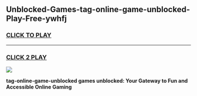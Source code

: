 
## Unblocked-Games-tag-online-game-unblocked-Play-Free-ywhfj
<h3>
<a href="https://premium76.site?title=tag-online-game-unblocked&ref=18A1">CLICK TO PLAY</a></h3>
<hr>

<h3>
<a href="https://premium76.site?title=tag-online-game-unblocked&ref=18A1">CLICK 2 PLAY</a>
  
</h3>

<a href="https://premium76.site?title=tag-online-game-unblocked&ref=18A1"><img src="https://clearcache.store/games.png"></a>


**tag-online-game-unblocked games unblocked: Your Gateway to Fun and Accessible Online Gaming**
